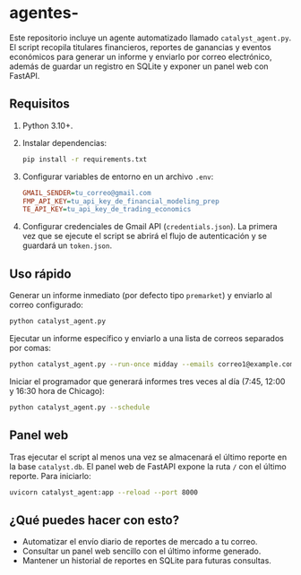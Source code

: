 # agentes-

Este repositorio incluye un agente automatizado llamado `catalyst_agent.py`.
El script recopila titulares financieros, reportes de ganancias y eventos
económicos para generar un informe y enviarlo por correo electrónico, además de
guardar un registro en SQLite y exponer un panel web con FastAPI.

## Requisitos

1. Python 3.10+.
2. Instalar dependencias:

   ```bash
   pip install -r requirements.txt
   ```

3. Configurar variables de entorno en un archivo `.env`:

   ```ini
   GMAIL_SENDER=tu_correo@gmail.com
   FMP_API_KEY=tu_api_key_de_financial_modeling_prep
   TE_API_KEY=tu_api_key_de_trading_economics
   ```

4. Configurar credenciales de Gmail API (`credentials.json`). La primera vez que
   se ejecute el script se abrirá el flujo de autenticación y se guardará un
   `token.json`.

## Uso rápido

Generar un informe inmediato (por defecto tipo `premarket`) y enviarlo al correo
configurado:

```bash
python catalyst_agent.py
```

Ejecutar un informe específico y enviarlo a una lista de correos separados por
comas:

```bash
python catalyst_agent.py --run-once midday --emails correo1@example.com,correo2@example.com
```

Iniciar el programador que generará informes tres veces al día (7:45, 12:00 y
16:30 hora de Chicago):

```bash
python catalyst_agent.py --schedule
```

## Panel web

Tras ejecutar el script al menos una vez se almacenará el último reporte en la
base `catalyst.db`. El panel web de FastAPI expone la ruta `/` con el último
reporte. Para iniciarlo:

```bash
uvicorn catalyst_agent:app --reload --port 8000
```

## ¿Qué puedes hacer con esto?

- Automatizar el envío diario de reportes de mercado a tu correo.
- Consultar un panel web sencillo con el último informe generado.
- Mantener un historial de reportes en SQLite para futuras consultas.
